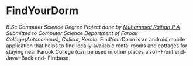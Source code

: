 # FindYourDorm
*B.Sc Computer Science Degree Project done by [Muhammed Raihan P A](https://github.com/pu-raihan/)*
*Submitted to Computer Science Department of Farook College(Autonomous), Calicut, Kerala.*
FindYourDorm is an android mobile application that helps to find locally available rental rooms and cottages for staying near Farook College (can be used in other places also)
-Front end- Java
-Back end- Firebase
